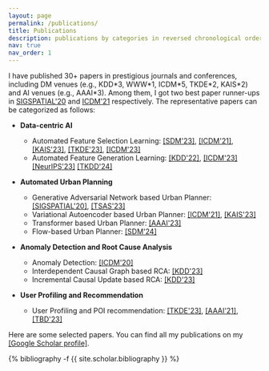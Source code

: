 ```yaml
---
layout: page
permalink: /publications/
title: Publications
description: publications by categories in reversed chronological order. 
nav: true
nav_order: 1
---
```


I have published 30+ papers in prestigious journals and conferences, including DM venues (e.g., KDD\*3, WWW\*1, ICDM\*5, TKDE\*2, KAIS\*2) and AI venues (e.g., AAAI\*3). Among them, I got two best paper runner-ups in [SIGSPATIAL'20](https://dl.acm.org/doi/abs/10.1145/3397536.3422268) and [ICDM'21](https://ieeexplore.ieee.org/abstract/document/9679173) respectively.  The representative papers can be categorized as follows:

- **Data-centric AI** 
    - Automated Feature Selection Learning: 
    [[SDM'23]](https://epubs.siam.org/doi/abs/10.1137/1.9781611977653.ch87),
    [[ICDM'21]](https://ieeexplore.ieee.org/abstract/document/9679029),
    [[KAIS'23]](https://link.springer.com/article/10.1007/s10115-022-01812-3),
    [[TKDE'23]](https://ieeexplore.ieee.org/abstract/document/10100894),
    [[ICDM'23]]()
    - Automated Feature Generation Learning:
    [[KDD'22]](https://dl.acm.org/doi/abs/10.1145/3534678.3539278),
    [[ICDM'23]]()
    [[NeurIPS'23]](https://arxiv.org/abs/2309.13618)
    [[TKDD'24]](https://arxiv.org/abs/2306.16893)
- **Automated Urban Planning**
    - Generative Adversarial Network based Urban Planner: 
    [[SIGSPATIAL'20]](https://dl.acm.org/doi/abs/10.1145/3397536.3422268), [[TSAS'23]](https://dl.acm.org/doi/abs/10.1145/3524302)
    - Variational Autoencoder based Urban Planner: 
    [[ICDM'21]](https://ieeexplore.ieee.org/abstract/document/9679173),
    [[KAIS'23]](https://link.springer.com/article/10.1007/s10115-022-01801-6)
    - Transformer based Urban Planner:
    [[AAAI'23]](https://ojs.aaai.org/index.php/AAAI/article/view/25589)
    - Flow-based Urban Planner:
    [[SDM'24]]()

- **Anomaly Detection and Root Cause Analysis**
    - Anomaly Detection: [[ICDM'20]](https://ieeexplore.ieee.org/abstract/document/9338292)
    - Interdependent Causal Graph based RCA: [[KDD'23]](https://arxiv.org/abs/2302.01987)
    - Incremental Causal Update based RCA: [[KDD'23]](https://arxiv.org/abs/2305.10638)

- **User Profiling and Recommendation**
    - User Profiling and POI recommendation: 
    [[TKDE'23]](https://ieeexplore.ieee.org/abstract/document/10108018),
    [[AAAI'21]](https://ojs.aaai.org/index.php/AAAI/article/view/16567),
    [[TBD'23]](https://ieeexplore.ieee.org/abstract/document/9921335)

Here are some selected papers. You can find all my publications on my [[Google Scholar profile]](https://scholar.google.com/citations?user=K428NRsAAAAJ&hl=en).

<!-- _pages/publications.md -->
<div class="publications">

{% bibliography -f {{ site.scholar.bibliography }} %}

</div>
